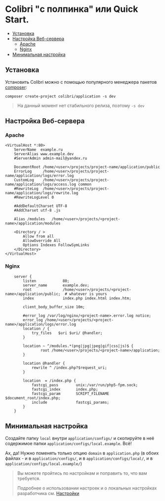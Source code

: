 Colibri "с полпинка" или Quick Start.
======================================

- [Установка](#Установка)
- [Настройка Веб-сервера](#Настройка-Веб-сервера)
  - [Apache](#apache)
  - [Nginx](#nginx)
- [Минимальная настройка](#Минимальная-настройка)

Установка
---------

Установить Colibri можно с помощью популярного менеджера пакетов [composer](https://getcomposer.org/):
    
    composer create-project colibri/application -s dev

> На данный момент нет стабильного релиза, поэтому `-s dev`

Настройка Веб-сервера
---------------------

### Apache

```
<VirtualHost *:80>
	ServerName  example.ru
	ServerAlias www.example.dev
	#ServerAdmin admin-mail@yandex.ru

	DocumentRoot /home/<user>/projects/project-name/application/public
	ErrorLog     /home/<user>/projects/project-name/application/logs/error.log
	CustomLog    /home/<user>/projects/project-name/application/logs/access.log common
	#RewriteLog  /home/<user>/projects/project-name/application/logs/rewrite.log
	#RewriteLogLevel 0

	#AddDefaultCharset UTF-8
	#AddCharset utf-8 .js

	Alias /modules   /home/<user>/projects/<project-name>/application/modules

	<Directory / >
		Allow from all
		AllowOverride All
		Options Indexes FollowSymLinks
	</Directory>
</VirtualHost>
```

### Nginx

```
    server {
        listen            80;
        server_name       example.dev;
        root              /home/<user>/projects/<project-name>/application/public;  # whatever is yours
        index             index.php index.html index.htm;

        client_body_buffer_size 10m;

        #error_log /var/log/nginx/<project-name>.error.log notice;
        error_log /home/<user>/projects/<project-name>/application/logs/error.log
        location / {
            try_files   $uri $uri/ @handler;
        }
 
        location ~ ^/modules.*(png|jpg|jpeg|gif|css|js)$ {
                root /home/<user>/projects/<project-name>/application;
        }

        location @handler {
            rewrite ^ /index.php?$request_uri;
        }
 
        location  = /index.php {
            fastcgi_pass        unix:/var/run/php5-fpm.sock;
            fastcgi_index       index.php;
            fastcgi_param       SCRIPT_FILENAME $document_root/index.php;
            include             fastcgi_params;
        }
    }
```


Минимальная настройка
---------------------

Создайте папку `local` внутри `application/configs/` и скопируйте в неё содержимое
папки `application/configs/local.example`. Всё!

Ах, да! Нужно поменять только опцию `domain` в `application.php` (в обоих файлах - и в `application/configs/`, и в `application/configs/local/`, и в `application/configs/local.example/`)

> Вы можете пройтись по настройкам и поправить то, что вам требуется.
> 
> Подробнее о использовании настроек и о локальных настройках разработчика см. [Настройки](/config.md)


